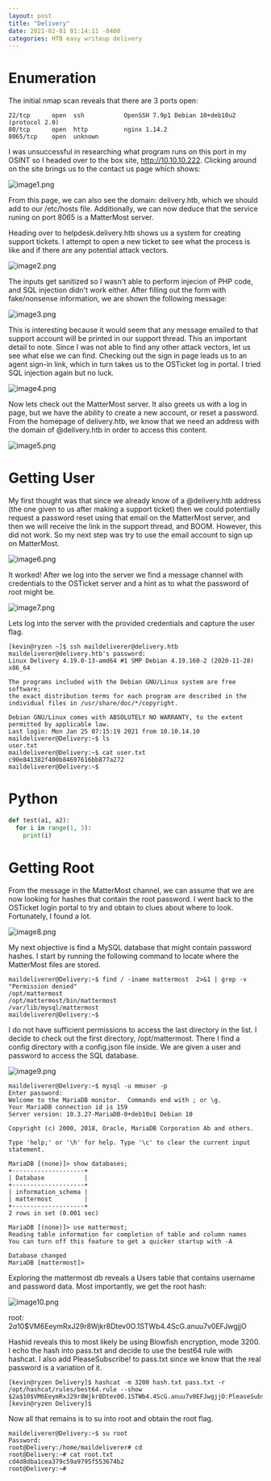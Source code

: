 ```yaml
---
layout: post
title: "Delivery"
date: 2021-02-01 01:14:11 -0400
categories: HTB easy writeup delivery
---
```

# Enumeration

The initial nmap scan reveals that there are 3 ports open:
```
22/tcp   	open  ssh     		OpenSSH 7.9p1 Debian 10+deb10u2 (protocol 2.0)
80/tcp   	open  http    		nginx 1.14.2
8065/tcp	open  unknown
```
I was unsuccessful in researching what program runs on this port in my OSINT so I headed over to the box site, http://10.10.10.222. Clicking around on the site brings us to the contact us page which shows:

![image1.png](/assets/images/delivery/image1.png)

From this page, we can also see the domain: delivery.htb, which we should add to our /etc/hosts file. Additionally, we can now deduce that the service runing on port 8065 is a MatterMost server.

Heading over to helpdesk.delivery.htb shows us a system for creating support tickets. I attempt to open a new ticket to see what the process is like and if there are any potential attack vectors.

![image2.png](/assets/images/delivery/image2.png)

The inputs get sanitized so I wasn't able to perform injecion of PHP code, and SQL injection didn't work either. After filling out the form with fake/nonsense information, we are shown the following message:

![image3.png](/assets/images/delivery/image3.png)

This is interesting because it would seem that any message emailed to that support account will be printed in our support thread. This an important detail to note. Since I was not able to find any other attack vectors, let us see what else we can find. Checking out the sign in page leads us to an agent sign-in link, which in turn takes us to the OSTicket log in portal. I tried SQL injection again but no luck.

![image4.png](/assets/images/delivery/image4.png)

Now lets check out the MatterMost server. It also greets us with a log in page, but we have the ability to create a new account, or reset a password. From the homepage of delivery.htb, we know that we need an address with the domain of @delivery.htb in order to access this content. 

![image5.png](/assets/images/delivery/image5.png)

# Getting User

My first thought was that since we already know of a @delivery.htb address (the one given to us after making a support ticket) then we could potentially request a password reset using that email on the MatterMost server, and then we will receive the link in the support thread, and BOOM. However, this did not work. So my next step was try to use the email account to sign up on MatterMost. 

![image6.png](/assets/images/delivery/image6.png)

It worked! After we log into the server we find a message channel with credentials to the OSTicket server and a hint as to what the password of root might be.

![image7.png](/assets/images/delivery/image7.png)

Lets log into the server with the provided credentials and capture the user flag.

```
[kevin@ryzen ~]$ ssh maildeliverer@delivery.htb
maildeliverer@delivery.htb's password:
Linux Delivery 4.19.0-13-amd64 #1 SMP Debian 4.19.160-2 (2020-11-28) x86_64

The programs included with the Debian GNU/Linux system are free software;
the exact distribution terms for each program are described in the
individual files in /usr/share/doc/*/copyright.

Debian GNU/Linux comes with ABSOLUTELY NO WARRANTY, to the extent
permitted by applicable law.
Last login: Mon Jan 25 07:15:19 2021 from 10.10.14.10
maildeliverer@Delivery:~$ ls
user.txt
maildeliverer@Delivery:~$ cat user.txt
c90e841382f400b84697616bb877a272
maildeliverer@Delivery:~$
```
# Python
``` python
def test(a1, a2):
  for i in range(1, 3):
    print(i)

```

# Getting Root

From the message in the MatterMost channel, we can assume that we are now looking for hashes that contain the root password. I went back to the OSTicket login portal to try and obtain to clues about where to look. Fortunately, I found a lot.

![image8.png](/assets/images/delivery/image8.png)

My next objective is find a MySQL database that might contain password hashes. I start by running the following command to locate where the MatterMost files are stored.
```
maildeliverer@Delivery:~$ find / -iname mattermost  2>&1 | grep -v "Permission denied"
/opt/mattermost
/opt/mattermost/bin/mattermost
/var/lib/mysql/mattermost
maildeliverer@Delivery:~$
```
I do not have sufficient permissions to access the last directory in the list. I decide to check out the first directory, /opt/mattermost. There I find a config directory with a config.json file inside. We are given a user and password to access the SQL database.

![image9.png](/assets/images/delivery/image9.png)

```
maildeliverer@Delivery:~$ mysql -u mmuser -p
Enter password:
Welcome to the MariaDB monitor.  Commands end with ; or \g.
Your MariaDB connection id is 159
Server version: 10.3.27-MariaDB-0+deb10u1 Debian 10

Copyright (c) 2000, 2018, Oracle, MariaDB Corporation Ab and others.

Type 'help;' or '\h' for help. Type '\c' to clear the current input statement.

MariaDB [(none)]> show databases;
+--------------------+
| Database           |
+--------------------+
| information_schema |
| mattermost         |
+--------------------+
2 rows in set (0.001 sec)

MariaDB [(none)]> use mattermost;
Reading table information for completion of table and column names
You can turn off this feature to get a quicker startup with -A

Database changed
MariaDB [mattermost]>

```

Exploring the mattermost db reveals a Users table that contains username and password data. Most importantly, we get the root hash:

![image10.png](/assets/images/delivery/image10.png)

root: $2a$10$VM6EeymRxJ29r8Wjkr8Dtev0O.1STWb4.4ScG.anuu7v0EFJwgjjO

Hashid reveals this to most likely be using Blowfish encryption, mode 3200. I echo the hash into pass.txt and decide to use the best64 rule with hashcat. I also add PleaseSubscribe! to pass.txt since we know that the real password is a variation of it.

```
[kevin@ryzen Delivery]$ hashcat -m 3200 hash.txt pass.txt -r /opt/hashcat/rules/best64.rule --show
$2a$10$VM6EeymRxJ29r8Wjkr8Dtev0O.1STWb4.4ScG.anuu7v0EFJwgjjO:PleaseSubscribe!21
[kevin@ryzen Delivery]$
```

Now all that remains is to su into root and obtain the root flag.

```
maildeliverer@Delivery:~$ su root
Password:
root@Delivery:/home/maildeliverer# cd
root@Delivery:~# cat root.txt
cd4d8dba1cea379c59a9795f553674b2
root@Delivery:~#
```
